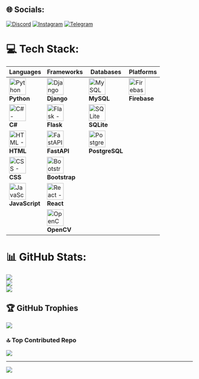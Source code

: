 
## 🌐 Socials:
[![Discord](https://img.shields.io/badge/Discord-%237289DA.svg?logo=discord&logoColor=white)](gnsrfan) [![Instagram](https://img.shields.io/badge/Instagram-%23E4405F.svg?logo=Instagram&logoColor=white)]()  [![Telegram](https://img.shields.io/badge/-telegram-white?color=white&logo=telegram&logoColor=blue)](https://t.me/gns_rfan/)

# 💻 Tech Stack:
 
| Languages | Frameworks | Databases | Platforms |
|-----------|------------|-----------|-----------|
| <img src="https://skillicons.dev/icons?i=py" width="45" title="Python - Expert (100%)"/> <br> **Python** | <img src="https://skillicons.dev/icons?i=django" width="45" title="Django - Intermediate (70%)"/> <br> **Django** | <img src="https://skillicons.dev/icons?i=mysql" width="45" title="MySQL - Intermediate (65%)"/> <br> **MySQL** | <img src="https://skillicons.dev/icons?i=firebase" width="45" title="Firebase - Intermediate (60%)"/> <br> **Firebase** |
| <img src="https://skillicons.dev/icons?i=cs" width="45" title="C# - Intermediate (65%)"/> <br> **C#** | <img src="https://skillicons.dev/icons?i=flask" width="45" title="Flask - Intermediate (70%)"/> <br> **Flask** | <img src="https://skillicons.dev/icons?i=sqlite" width="45" title="SQLite - Beginner (50%)"/> <br> **SQLite** |  |
| <img src="https://skillicons.dev/icons?i=html" width="45" title="HTML - Expert (100%)"/> <br> **HTML** | <img src="https://skillicons.dev/icons?i=fastapi" width="45" title="FastAPI - Beginner (40%)"/> <br> **FastAPI** | <img src="https://skillicons.dev/icons?i=postgres" width="45" title="PostgreSQL - Beginner (40%)"/> <br> **PostgreSQL** |  |
| <img src="https://skillicons.dev/icons?i=css" width="45" title="CSS - Expert (90%)"/> <br> **CSS** | <img src="https://skillicons.dev/icons?i=bootstrap" width="45" title="Bootstrap - Intermediate (70%)"/> <br> **Bootstrap** |  |  |
| <img src="https://skillicons.dev/icons?i=js" width="45" title="JavaScript - Intermediate (70%)"/> <br> **JavaScript** | <img src="https://skillicons.dev/icons?i=react" width="45" title="React - Beginner (50%)"/> <br> **React** |  |  |
|  | <img src="https://skillicons.dev/icons?i=opencv" width="45" title="OpenCV - Intermediate (60%)"/> <br> **OpenCV** |  |  |



# 📊 GitHub Stats:
![](https://github-readme-stats.vercel.app/api?username=Rfannn&theme=dark&hide_border=false&include_all_commits=true&count_private=false)<br/>
![](https://github-readme-streak-stats.herokuapp.com/?user=Rfannn&theme=dark&hide_border=false)<br/>
![](https://github-readme-stats.vercel.app/api/top-langs/?username=Rfannn&theme=dark&hide_border=false&include_all_commits=true&count_private=false&layout=compact)

## 🏆 GitHub Trophies
![](https://github-profile-trophy.vercel.app/?username=Rfannn&theme=radical&no-frame=false&no-bg=true&margin-w=4)

### 🔝 Top Contributed Repo
![](https://github-contributor-stats.vercel.app/api?username=Rfannn&limit=5&theme=dark&combine_all_yearly_contributions=true)

---
[![](https://visitcount.itsvg.in/api?id=Rfannn&icon=0&color=0)](https://visitcount.itsvg.in)
